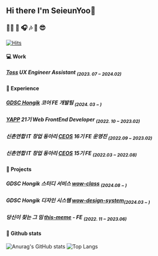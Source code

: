 
## Hi there I'm SeieunYoo👋

### 👩‍💻 🔧 🎧 🎶  🌊 😎

[![Hits](https://hits.seeyoufarm.com/api/count/incr/badge.svg?url=https%3A%2F%2Fgithub.com%2FSeieunYoo&count_bg=%23DEA6FF&title_bg=%23555555&icon=&icon_color=%23E7E7E7&title=hits&edge_flat=false)](https://hits.seeyoufarm.com)


#### 💻 Work
##### [Toss](https://toss.im/) UX Engineer Assistant <sub>(2023. 07 ~ 2024.02)</sub>

####  🤗 Experience
##### [GDSC Hongik](https://github.com/GDSC-Hongik) 코어 FE 개발팀 <sub>(2024. 03 ~ )</sub>
##### [YAPP](https://github.com/YAPP-Github/21st-Web-Team-1-FE) 21기 Web FrontEnd Developer <sub>(2022. 10 ~ 2023.02)</sub>
##### 신촌연합 IT 창업 동아리 [CEOS](https://github.com/SeieunYoo/CEOS-15th-FE-Study) 16기 FE 운영진 <sub>(2022.09 ~ 2023.02)</sub>
##### 신촌연합 IT 창업 동아리 [CEOS](https://github.com/SeieunYoo/CEOS-15th-FE-Study) 15기 FE <sub>(2022.03 ~ 2022.08)</sub>

#### 🤖 Projects

##### GDSC Hongik 스터디 서비스 [wow-class](https://github.com/GDSC-Hongik/wow-class) <sub>(2024.08 ~ )</sub>
##### GDSC Hongik 디자인 시스템 [wow-design-system](https://github.com/GDSC-Hongik/wow-design-system)<sub>(2024.03 ~ )</sub>

##### 당신이 찾는 그 밈 [this-meme](https://github.com/thismeme-team/thismeme-web) - FE <sub>(2022. 11 ~ 2023.06)</sub>


#### 🔧 Github stats 
![Anurag's GitHub stats](https://github-readme-stats.vercel.app/api?username=SeieunYoo&show_icons=true&theme=buefy)
![Top Langs](https://github-readme-stats.vercel.app/api/top-langs/?username=SeieunYoo&layout=compact&theme=buefy)
